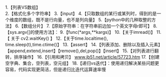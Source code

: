 1.【列表VS数组】     
2.【格式化多个字符串】
3.【input】
4.【只取数组的某行或某列时，得到的是一个维度的数组，既不是行向量，也不是列向量】
5.【python中的几种取整的方法】
6.【数组分片】
7.【原始字符串：在字符串前边加一个英文字母r即可】
8.【sys.argv[]的使用方法】：
9.【func(*args,**kargs)】
10.【关于imread()】
11.【 关于 cv2.waitKey() 】
12.【关于time.localtime(), time.sleep(t),time.ctime()】
13.【assert】
14.【列表添加、删除以及插入元素】【append,extend,insert】【remove(),del,pop()】【insert】
15.【对列表进行翻转，排序操作】
16.【引用和拷贝】  www.jb51.net/article/57723.htm
17.【创建空字典、集合，空列表，空元组】
18.【递归vs迭代】：使用递归解决某些问题更容易，代码实现更简洁，但是递归比迭代运算速率慢

